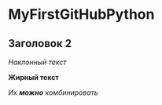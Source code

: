 # MyFirstGitHubPython
## Заголовок 2

*Наклонный текст*

**Жирный текст**

_Их **можно** комбинировать_
